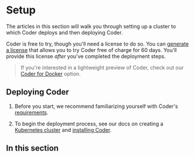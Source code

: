# Setup

The articles in this section will walk you through setting up a cluster to which
Coder deploys and then deploying Coder.

Coder is free to try, though you'll need a license to do so. You can
[generate a license](https://coder.com/trial) that allows you to try Coder free
of charge for 60 days. You'll provide this license _after_ you've completed the
deployment steps.

> If you're interested in a lightweight preview of Coder, check out our
> [Coder for Docker](coder-for-docker/index.md) option.

## Deploying Coder

1. Before you start, we recommend familiarizing yourself with Coder's
   [requirements](requirements.md).

1. To begin the deployment process, see our docs on creating a
   [Kubernetes cluster](kubernetes/index.md) and
   [installing Coder](installation.md).

## In this section

<children></children>
